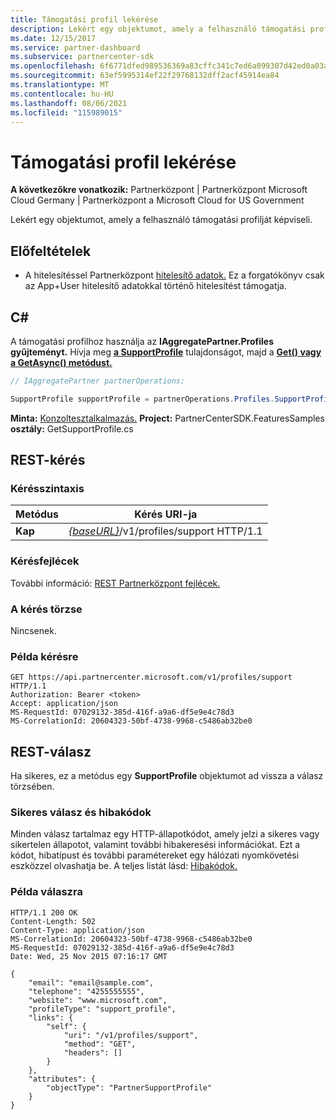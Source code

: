 ```yaml
---
title: Támogatási profil lekérése
description: Lekért egy objektumot, amely a felhasználó támogatási profilját képviseli.
ms.date: 12/15/2017
ms.service: partner-dashboard
ms.subservice: partnercenter-sdk
ms.openlocfilehash: 6f6771dfed989536369a83cffc341c7ed6a099307d42ed0a03aea9d237e3bba6
ms.sourcegitcommit: 63ef5995314ef22f29768132dff2acf45914ea84
ms.translationtype: MT
ms.contentlocale: hu-HU
ms.lasthandoff: 08/06/2021
ms.locfileid: "115989015"
---
```

# <a name="get-support-profile"></a>Támogatási profil lekérése

**A következőkre vonatkozik:** Partnerközpont | Partnerközpont Microsoft Cloud Germany | Partnerközpont a Microsoft Cloud for US Government

Lekért egy objektumot, amely a felhasználó támogatási profilját képviseli.

## <a name="prerequisites"></a>Előfeltételek

- A hitelesítéssel Partnerközpont [hitelesítő adatok.](partner-center-authentication.md) Ez a forgatókönyv csak az App+User hitelesítő adatokkal történő hitelesítést támogatja.

## <a name="c"></a>C\#

A támogatási profilhoz használja az **IAggregatePartner.Profiles gyűjteményt.** Hívja meg [**a SupportProfile**](/dotnet/api/microsoft.store.partnercenter.profiles.isupportprofile) tulajdonságot, majd a [**Get() vagy**](/dotnet/api/microsoft.store.partnercenter.profiles.isupportprofile.get) [**a GetAsync() metódust.**](/dotnet/api/microsoft.store.partnercenter.profiles.isupportprofile.getasync)

``` csharp
// IAggregatePartner partnerOperations;

SupportProfile supportProfile = partnerOperations.Profiles.SupportProfile.Get();
```

**Minta:** [Konzoltesztalkalmazás.](console-test-app.md) **Project:** PartnerCenterSDK.FeaturesSamples **osztály:** GetSupportProfile.cs

## <a name="rest-request"></a>REST-kérés

### <a name="request-syntax"></a>Kérésszintaxis

| Metódus  | Kérés URI-ja                                                              |
|---------|--------------------------------------------------------------------------|
| **Kap** | [*{baseURL}*](partner-center-rest-urls.md)/v1/profiles/support HTTP/1.1 |

### <a name="request-headers"></a>Kérésfejlécek

További információ: [REST Partnerközpont fejlécek.](headers.md)

### <a name="request-body"></a>A kérés törzse

Nincsenek.

### <a name="request-example"></a>Példa kérésre

```http
GET https://api.partnercenter.microsoft.com/v1/profiles/support HTTP/1.1
Authorization: Bearer <token>
Accept: application/json
MS-RequestId: 07029132-385d-416f-a9a6-df5e9e4c78d3
MS-CorrelationId: 20604323-50bf-4738-9968-c5486ab32be0
```

## <a name="rest-response"></a>REST-válasz

Ha sikeres, ez a metódus egy **SupportProfile** objektumot ad vissza a válasz törzsében.

### <a name="response-success-and-error-codes"></a>Sikeres válasz és hibakódok

Minden válasz tartalmaz egy HTTP-állapotkódot, amely jelzi a sikeres vagy sikertelen állapotot, valamint további hibakeresési információkat. Ezt a kódot, hibatípust és további paramétereket egy hálózati nyomkövetési eszközzel olvashatja be. A teljes listát lásd: [Hibakódok.](error-codes.md)

### <a name="response-example"></a>Példa válaszra

```http
HTTP/1.1 200 OK
Content-Length: 502
Content-Type: application/json
MS-CorrelationId: 20604323-50bf-4738-9968-c5486ab32be0
MS-RequestId: 07029132-385d-416f-a9a6-df5e9e4c78d3
Date: Wed, 25 Nov 2015 07:16:17 GMT

{
    "email": "email@sample.com",
    "telephone": "4255555555",
    "website": "www.microsoft.com",
    "profileType": "support_profile",
    "links": {
        "self": {
            "uri": "/v1/profiles/support",
            "method": "GET",
            "headers": []
        }
    },
    "attributes": {
        "objectType": "PartnerSupportProfile"
    }
}
```
